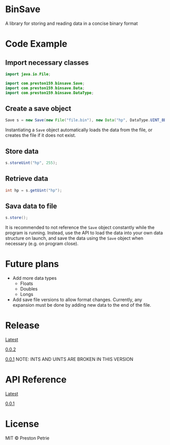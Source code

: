 # BinSave

A library for storing and reading data in a concise binary format

# Code Example

## Import necessary classes

```java
import java.io.File;

import com.preston159.binsave.Save;
import com.preston159.binsave.Data;
import com.preston159.binsave.DataType;
```

## Create a save object

```java
Save s = new Save(new File("file.bin"), new Data("hp", DataType.UINT_8BIT, 1));
```

Instantiating a `Save` object automatically loads the data from the file, or creates the file if it does not exist.

## Store data

```java
s.storeUint("hp", 255);
```

## Retrieve data

```java
int hp = s.getUint("hp");
```

## Sava data to file

```java
s.store();
```

It is recommended to not reference the `Save` object constantly while the program is running.  Instead, use the API to load the data into your own data structure on launch, and save the data using the `Save` object when necessary (e.g. on program close).

# Future plans

- Add more data types
  - Floats
  - Doubles
  - Longs
- Add save file versions to allow format changes. Currently, any expansion must be done by adding new data to the end of the file.

# Release

[Latest](./BinSave/Release/0.0.2.jar)

[0.0.2](./BinSave/Release/0.0.2.jar)

[0.0.1](./BinSave/Release/0.0.1.jar) NOTE: INTS AND UINTS ARE BROKEN IN THIS VERSION

# API Reference

[Latest](http://preston159.com/docs/BinSave/0.0.1/)

[0.0.1](http://preston159.com/docs/BinSave/0.0.1/)

# License

MIT &copy; Preston Petrie
